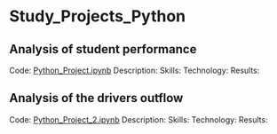 # Study_Projects_Python

## Analysis of student performance
Code: [Python_Project.ipynb](https://github.com/DariaR22/Study_Projects_Python/blob/main/Python_Project.ipynb)
Description: 
Skills: 
Technology:
Results: 

## Analysis of the drivers outflow
Code: [Python_Project_2.ipynb](https://github.com/DariaR22/Study_Projects_Python/blob/main/Python_Project_2.ipynb)
Description: 
Skills: 
Technology:
Results: 
